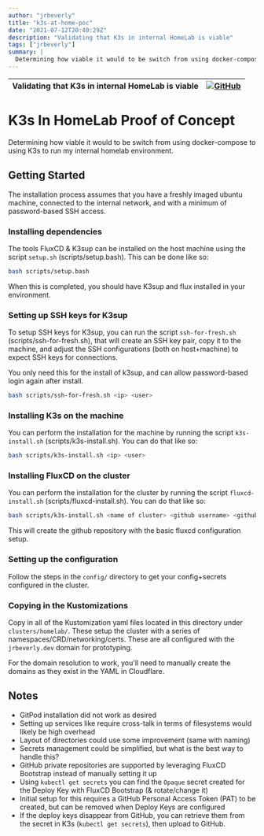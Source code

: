 ```yaml
---
author: "jrbeverly"
title: "k3s-at-home-poc"
date: "2021-07-12T20:40:29Z"
description: "Validating that K3s in internal HomeLab is viable"
tags: ["jrbeverly"]
summary: |
  Determining how viable it would to be switch from using docker-compose to using K3s to run my internal homelab environment.
---
```


| Validating that K3s in internal HomeLab is viable | [![GitHub](https://img.shields.io/badge/GitHub-%23121011.svg?logo=github&logoColor=white)](https://github.com/jrbeverly/k3s-at-home-poc) |
| :-------- | -------: |


# K3s In HomeLab Proof of Concept

Determining how viable it would to be switch from using docker-compose to using K3s to run my internal homelab environment.

## Getting Started

The installation process assumes that you have a freshly imaged ubuntu machine, connected to the internal network, and with a minimum of password-based SSH access.

### Installing dependencies

The tools FluxCD & K3sup can be installed on the host machine using the script `setup.sh` (scripts/setup.bash). This can be done like so: 

```bash
bash scripts/setup.bash
```

When this is completed, you should have K3sup and flux installed in your environment.

### Setting up SSH keys for K3sup

To setup SSH keys for K3sup, you can run the script `ssh-for-fresh.sh` (scripts/ssh-for-fresh.sh), that will create an SSH key pair, copy it to the machine, and adjust the SSH configurations (both on host+machine) to expect SSH keys for connections.

You only need this for the install of k3sup, and can allow password-based login again after install.

```bash
bash scripts/ssh-for-fresh.sh <ip> <user>
```

### Installing K3s on the machine

You can perform the installation for the machine by running the script `k3s-install.sh` (scripts/k3s-install.sh). You can do that like so:

```bash
bash scripts/k3s-install.sh <ip> <user> 
```

### Installing FluxCD on the cluster

You can perform the installation for the cluster by running the script `fluxcd-install.sh` (scripts/fluxcd-install.sh). You can do that like so:

```bash
bash scripts/k3s-install.sh <name of cluster> <github username> <github repository name (to be created)> 
```

This will create the github repository with the basic fluxcd configuration setup.

### Setting up the configuration

Follow the steps in the `config/` directory to get your config+secrets configured in the cluster.

### Copying in the Kustomizations

Copy in all of the Kustomization yaml files located in this directory under `clusters/homelab/`. These setup the cluster with a series of namespaces/CRD/networking/certs. These are all configured with the `jrbeverly.dev` domain for prototyping.

For the domain resolution to work, you'll need to manually create the domains as they exist in the YAML in Cloudflare.

## Notes

- GitPod installation did not work as desired
- Setting up services like require cross-talk in terms of filesystems would likely be high overhead
- Layout of directories could use some improvement (same with naming)
- Secrets management could be simplified, but what is the best way to handle this?
- GitHub private repositories are supported by leveraging FluxCD Bootstrap instead of manually setting it up
- Using `kubectl get secrets` you can find the `Opaque` secret created for the Deploy Key with FluxCD Bootstrap (& rotate/change it)
- Initial setup for this requires a GitHub Personal Access Token (PAT) to be created, but can be removed when Deploy Keys are configured
- If the deploy keys disappear from GitHub, you can retrieve them from the secret in K3s (`kubectl get secrets`), then upload to GitHub.

